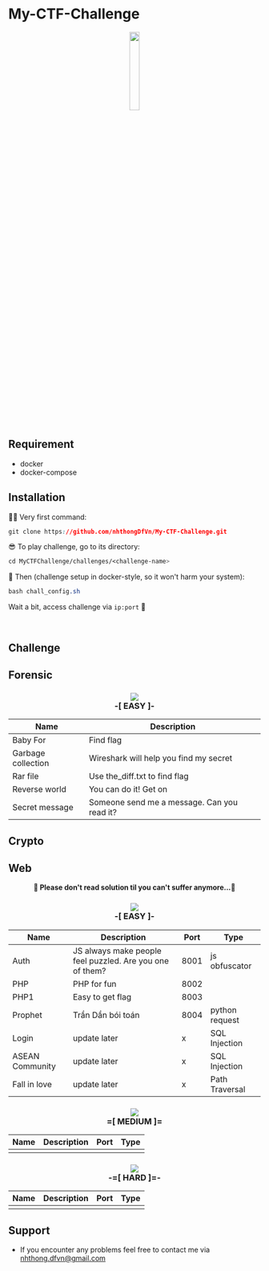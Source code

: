 # My-CTF-Challenge

<p align="center">
  <img src="https://i.imgur.com/axBjwxB.gif" height="20%" width="20%">
</p>

## Requirement

* docker
* docker-compose

## Installation

🕵🏾 Very first command: 
```css
git clone https://github.com/nhthongDfVn/My-CTF-Challenge.git
```

😎 To play challenge, go to its directory:
```css
cd MyCTFChallenge/challenges/<challenge-name>
```

🤘 Then (challenge setup in docker-style, so it won't harm your system):
```css
bash chall_config.sh 
```

Wait a bit, access challenge via `ip:port` 🏁 

<br>


## Challenge
## Forensic


### <p align="center"><img src="https://i.imgur.com/p5WFB8A.png"><br>**-[ EASY ]-**</p>
| Name       | Description                                                                                       | 
|------------|---------------------------------------------------------------------------------------------------|
| Baby For   |  Find flag                                                                                        | 
| Garbage collection        |  Wireshark will help you find my secret                                            | 
| Rar file   |  Use the_diff.txt to find flag                                                                    | 
| Reverse world    |  You can do it! Get on                                                                      |
| Secret message    |  Someone send me a message. Can you read it?                                               |

## Crypto

## Web

**<p align="center">🎉 Please don't read solution til you can't suffer anymore...🎉</p>**


### <p align="center"><img src="https://i.imgur.com/p5WFB8A.png"><br>**-[ EASY ]-**</p>
| Name       | Description                                                                                       | Port |     Type     |
|------------|---------------------------------------------------------------------------------------------------|------|--------------|
| Auth       |  JS always make people feel puzzled. Are you one of them?                                         | 8001 |js obfuscator |
| PHP        |  PHP for fun                                                                                      | 8002 |              |
| PHP1       |  Easy to get flag                                                                                 | 8003 |              |
| Prophet    |  Trần Dần bói toán                                                                                | 8004 |python request|
| Login      |  update later                                                                                     |  x   |SQL Injection |
| ASEAN Community      |  update later                                                                           |  x   |SQL Injection|
| Fall in love      |  update later                                                                              |  x   |Path Traversal   |






### <p align="center"><img src="https://i.imgur.com/jiFKi3q.png"><br>**=[ MEDIUM ]=**</p>
| Name          | Description                                                                                                 | Port | Type                                              |
|---------------|-------------------------------------------------------------------------------------------------------------|------|------------------------------------------------------|
|               |                                                                                                             |      |      |




### <p align="center"><img src="https://i.imgur.com/XEuOoul.png"><br>**-=[ HARD ]=-**</p>
| Name           | Description                                                                                                                | Port | Type                                              |
|----------------|----------------------------------------------------------------------------------------------------------------------------|------|------------------------------------------------------|
|                |                                                                                                                            |      |       |

## Support
- If you encounter any problems feel free to contact me via nhthong.dfvn@gmail.com

